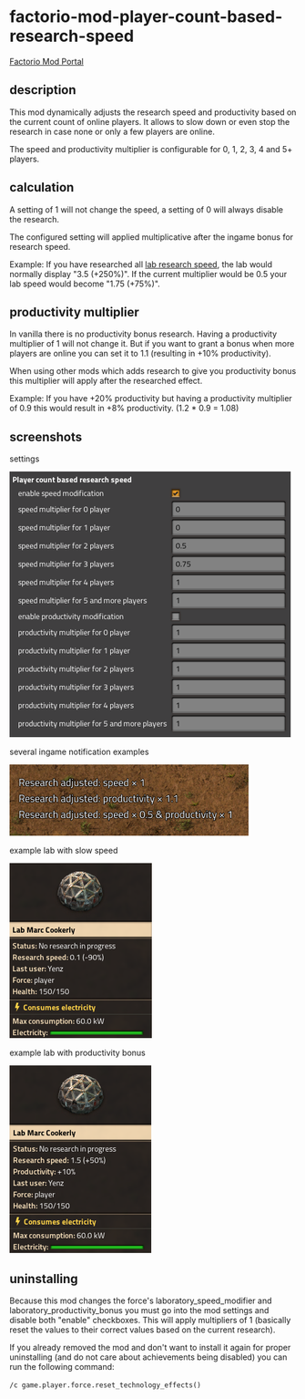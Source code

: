 # factorio-mod-player-count-based-research-speed
 
[Factorio Mod Portal](https://mods.factorio.com/mod/player-count-based-research-speed)

## description

This mod dynamically adjusts the research speed and productivity based on the current count of online players. It allows to slow down or even stop the research in case none or only a few players are online.

The speed and productivity multiplier is configurable for 0, 1, 2, 3, 4 and 5+ players.

## calculation

A setting of 1 will not change the speed, a setting of 0 will always disable the research. 

The configured setting will applied multiplicative after the ingame bonus for research speed.

Example: If you have researched all [lab research speed](https://wiki.factorio.com/Lab_research_speed_(research)), the lab would normally display "3.5 (+250%)". If the current multiplier would be 0.5 your lab speed would become "1.75 (+75%)".

## productivity multiplier

In vanilla there is no productivity bonus research. Having a productivity multiplier of 1 will not change it. But if you want to grant a bonus when more players are online you can set it to 1.1 (resulting in +10% productivity).

When using other mods which adds research to give you productivity bonus this multiplier will apply after the researched effect.

Example: If you have +20% productivity but having a productivity multiplier of 0.9 this would result in +8% productivity. (1.2 * 0.9 = 1.08)

## screenshots

settings

![screenshot of settings](https://raw.githubusercontent.com/JensForstmann/factorio-mod-player-count-based-research-speed/master/gallery/settings.png)

several ingame notification examples

![screenshot of notofocation](https://raw.githubusercontent.com/JensForstmann/factorio-mod-player-count-based-research-speed/master/gallery/notification.png)

example lab with slow speed

![screenshot of lab](https://raw.githubusercontent.com/JensForstmann/factorio-mod-player-count-based-research-speed/master/gallery/lab.png)

example lab with productivity bonus

![screenshot of lab](https://raw.githubusercontent.com/JensForstmann/factorio-mod-player-count-based-research-speed/master/gallery/lab2.png)

## uninstalling

Because this mod changes the force's laboratory_speed_modifier and laboratory_productivity_bonus you must go into the mod settings and disable both "enable" checkboxes. This will apply multipliers of 1 (basically reset the values to their correct values based on the current research).

If you already removed the mod and don't want to install it again for proper uninstalling (and do not care about achievements being disabled) you can run the following command:

`/c game.player.force.reset_technology_effects()`
